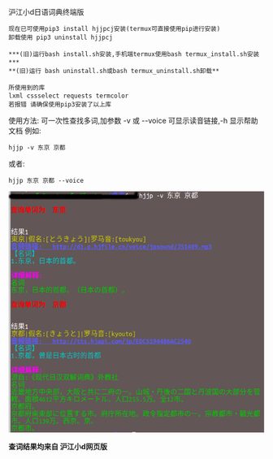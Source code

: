 沪江小d日语词典终端版
```
现在已可使用pip3 install hjjpcj安装(termux可直接使用pip进行安装)
卸载使用 pip3 uninstall hjjpcj

***(旧)运行bash install.sh安装,手机端termux使用bash termux_install.sh安装***
**(旧)运行 bash uninstall.sh或bash termux_uninstall.sh卸载**

所使用到的库
lxml cssselect requests termcolor
若报错 请确保使用pip3安装了以上库
```
使用方法:
可一次性查找多词,加参数 -v 或 --voice 可显示读音链接,-h 显示帮助文档
例如:
```
hjjp -v 东京 京都 
```
或者:
```
hjjp 东京 京都 --voice
```
![](https://raw.githubusercontent.com/Asutorufa/hujiang-japanese-dict/master/演示.png)

**查词结果均来自 沪江小d网页版**
